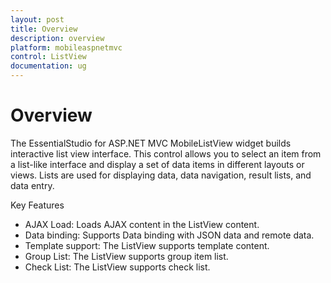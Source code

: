 ```yaml
---
layout: post
title: Overview
description: overview
platform: mobileaspnetmvc
control: ListView
documentation: ug
---
```


# Overview

The EssentialStudio for ASP.NET MVC MobileListView widget builds interactive list view interface. This control allows you to select an item from a list-like interface and display a set of data items in different layouts or views. Lists are used for displaying data, data navigation, result lists, and data entry.

Key Features

* AJAX Load: Loads AJAX content in the ListView content.
* Data binding: Supports Data binding with JSON data and remote data.
* Template support: The ListView supports template content.
* Group List: The ListView supports group item list.
* Check List: The ListView supports check list.



